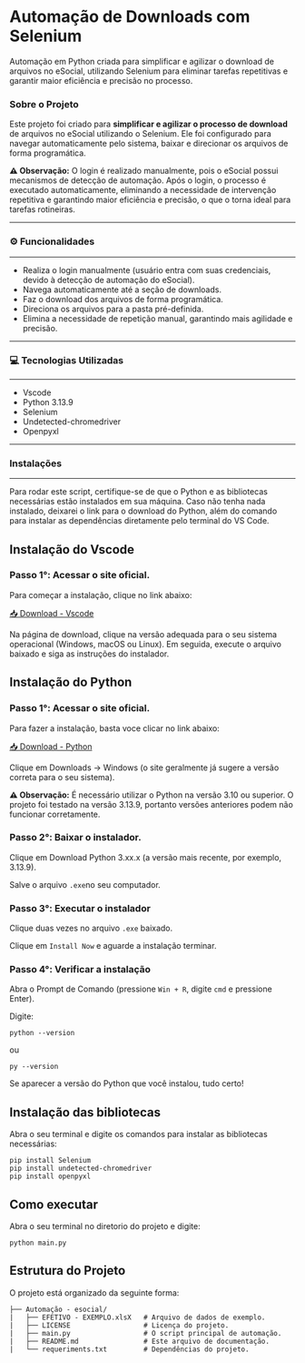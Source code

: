 # Automação de Downloads com Selenium
Automação em Python criada para simplificar e agilizar o download de arquivos no eSocial, utilizando Selenium para eliminar tarefas repetitivas e garantir maior eficiência e precisão no processo.

### Sobre o Projeto

Este projeto foi criado para **simplificar e agilizar o processo de download** de arquivos no eSocial utilizando o Selenium. Ele foi configurado para navegar automaticamente pelo sistema, baixar e direcionar os arquivos de forma programática.

**⚠️ Observação:** O login é realizado manualmente, pois o eSocial possui mecanismos de detecção de automação. Após o login, o processo é executado automaticamente, eliminando a necessidade de intervenção repetitiva e garantindo maior eficiência e precisão, o que o torna ideal para tarefas rotineiras.

---
### ⚙️ Funcionalidades
---
- Realiza o login manualmente (usuário entra com suas credenciais, devido à detecção de automação do eSocial).
- Navega automaticamente até a seção de downloads.
- Faz o download dos arquivos de forma programática.
- Direciona os arquivos para a pasta pré-definida.
- Elimina a necessidade de repetição manual, garantindo mais agilidade e precisão.
---
### 💻 Tecnologias Utilizadas
---
- Vscode
- Python 3.13.9
- Selenium
- Undetected-chromedriver
- Openpyxl
---
### Instalações
---
Para rodar este script, certifique-se de que o Python e as bibliotecas necessárias estão instalados em sua máquina. Caso não tenha nada instalado, deixarei o link para o download do Python, além do comando para instalar as dependências diretamente pelo terminal do VS Code.

## Instalação do Vscode
### Passo 1°: Acessar o site oficial.
Para começar a instalação, clique no link abaixo:

[📥 Download - Vscode](https://code.visualstudio.com/)

Na página de download, clique na versão adequada para o seu sistema operacional (Windows, macOS ou Linux). Em seguida, execute o arquivo baixado e siga as instruções do instalador.

## Instalação do Python

### Passo 1°: Acessar o site oficial.
Para fazer a instalação, basta voce clicar no link abaixo:

[📥 Download - Python](https://www.python.org/downloads/)

Clique em Downloads → Windows (o site geralmente já sugere a versão correta para o seu sistema).

**⚠️ Observação:** É necessário utilizar o Python na versão 3.10 ou superior. O projeto foi testado na versão 3.13.9, portanto versões anteriores podem não funcionar corretamente.

### Passo 2°: Baixar o instalador.
Clique em Download Python 3.xx.x (a versão mais recente, por exemplo, 3.13.9).

Salve o arquivo ```.exe```no seu computador.

### Passo 3°: Executar o instalador

Clique duas vezes no arquivo ```.exe``` baixado.

Clique em ```Install Now``` e aguarde a instalação terminar.

### Passo 4°: Verificar a instalação

Abra o Prompt de Comando (pressione ```Win + R```, digite ```cmd``` e pressione Enter).

Digite:

```
python --version
```
ou
```
py --version
```
Se aparecer a versão do Python que você instalou, tudo certo!

## Instalação das bibliotecas 

Abra o seu terminal e digite os comandos para instalar as bibliotecas necessárias:
```
pip install Selenium
pip install undetected-chromedriver
pip install openpyxl
 ```

## Como executar

Abra o seu terminal no diretorio do projeto e digite:
```
python main.py
```

## Estrutura do Projeto
O projeto está organizado da seguinte forma:
```
├── Automação - esocial/
|   ├── EFETIVO - EXEMPLO.xlsX   # Arquivo de dados de exemplo.
|   ├── LICENSE                  # Licença do projeto.
|   ├── main.py                  # O script principal de automação.
|   ├── README.md                # Este arquivo de documentação.
|   └── requeriments.txt         # Dependências do projeto.
```









